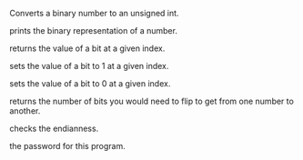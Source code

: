 Converts a binary number to an unsigned int.

prints the binary representation of a number.

returns the value of a bit at a given index.

sets the value of a bit to 1 at a given index.

sets the value of a bit to 0 at a given index.

returns the number of bits you would need to flip to get from one number to another.

checks the endianness.

the password for this program.
